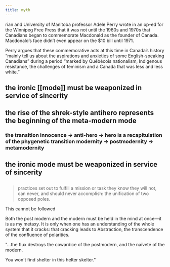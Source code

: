 ```yaml
---
title: myth
---
```


rian and University of Manitoba professor Adele Perry wrote in an op-ed for the Winnipeg Free Press that it was not until the 1960s and 1970s that Canadians began to commemorate Macdonald as the founder of Canada. Macdonald’s face didn’t even appear on the $10 bill until 1971. 

Perry argues that these commemorative acts at this time in Canada’s history “mainly tell us about the aspirations and anxieties of some English-speaking Canadians” during a period “marked by Québécois nationalism, Indigenous resistance, the challenges of feminism and a Canada that was less and less white.”

## the ironic [[mode]] must be weaponized in service of sincerity
## the rise of the shrek-style antihero represents the beginning of the meta-modern mode
### the transition innocence -> anti-hero -> hero is a recapitulation of the phygenetic transition modernity -> postmodernity -> metamodernity
## the ironic mode must be weaponized in service of sincerity
##
>practices set out to fulfill a mission or task they know they will not, can never, and should never accomplish: the unification of two opposed poles.

This cannot be followed

Both the post modern and the modern must be held in the mind at once—it is as my metaxy. It is only when one has an understanding of the whole system that it cracks: that cracking leads to Abstraction, the transcendence of the confluence of polarities.

"…the flux destroys the cowardice of the postmodern, and the naïveté of the modern.

You won't find shelter in this helter skelter."
##